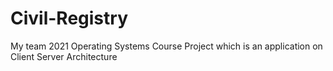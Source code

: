 # Civil-Registry
My team 2021 Operating Systems Course Project which is an application on Client Server Architecture
